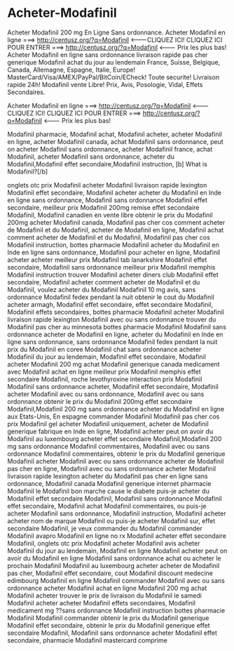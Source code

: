 # Acheter-Modafinil
Acheter Modafinil 200 mg En Ligne Sans ordonnance. Acheter  Modafinil en ligne ===>  http://centusz.org/?q=Modafinil     &lt;---CLIQUEZ ICI! CLIQUEZ ICI POUR ENTRER ===>  http://centusz.org/?q=Modafinil     &lt;--- Prix les plus bas!   
Acheter Modafinil en ligne sans ordonnance livraison rapide pas cher generique Modafinil achat du jour au lendemain France, Suisse, Belgique, Canada, Allemagne, Espagne, Italie, Europe! MasterCard/Visa/AMEX/PayPal/BitCoin/ECheck! Toute securite! Livraison rapide 24h! Modafinil  vente Libre! Prix, Avis, Posologie, Vidal, Effets Secondaires.


Acheter  Modafinil en ligne ===>  http://centusz.org/?q=Modafinil     <---CLIQUEZ ICI! CLIQUEZ ICI POUR ENTRER ===>  http://centusz.org/?q=Modafinil     <--- Prix les plus bas!   


Modafinil  pharmacie,
Modafinil  achat,
Modafinil  acheter,
acheter Modafinil en ligne,
acheter Modafinil  canada,
achat Modafinil  sans ordonnance,
peut on acheter Modafinil sans ordonnance,
acheter Modafinil france,
achat Modafinil,
acheter Modafinil sans ordonnance,
acheter du Modafinil,Modafinil effet secondaire,Modafinil instruction,
[b] What is Modafinil?[/b]








onglets otc prix Modafinil
acheter Modafinil livraison rapide lexington
Modafinil effet secondaire, Modafinil acheter
acheter du Modafinil en Inde en ligne sans ordonnance,
Modafinil sans ordonnance
Modafinil effet secondaire,
meilleur prix Modafinil 200mg remise
effet secondaire Modafinil,
Modafinil canadien en vente libre
obtenir le prix du Modafinil 200mg
acheter Modafinil canada,
Modafinil pas cher cos
comment acheter de Modafinil et du Modafinil,
acheter de Modafinil en ligne,
Modafinil achat
comment acheter de Modafinil et du Modafinil,
Modafinil pas cher cos
Modafinil instruction,
bottes pharmacie Modafinil
acheter du Modafinil en Inde en ligne sans ordonnance,
Modafinil pour acheter en ligne,
Modafinil acheter acheter
meilleur prix Modafinil tab lanarkshire
Modafinil effet secondaire,
Modafinil sans ordonnance
meilleur prix Modafinil memphis
Modafinil instruction
trouver Modafinil acheter diners club
Modafinil effet secondaire, Modafinil acheter
comment acheter de Modafinil et du Modafinil,
voulez acheter du Modafinil
Modafinil 10 mg avis,
sans ordonnance Modafinil fedex pendant la nuit
obtenir le cout du Modafinil acheter armagh, Modafinil effet secondaire,
effet secondaire Modafinil,
Modafinil effets secondaires,
bottes pharmacie Modafinil
acheter Modafinil livraison rapide lexington
Modafinil avec ou sans ordonnance
trouver du Modafinil pas cher au minnesota
bottes pharmacie Modafinil
Modafinil sans ordonnance
acheter de Modafinil en ligne,
acheter du Modafinil en Inde en ligne sans ordonnance,
sans ordonnance Modafinil fedex pendant la nuit
prix du Modafinil en coree
Modafinil chat sans ordonnance
acheter Modafinil du jour au lendemain,
Modafinil effet secondaire, Modafinil acheter
Modafinil 200 mg achat
Modafinil generique canada medicament avec
Modafinil achat en ligne
meilleur prix Modafinil memphis
effet secondaire Modafinil,
roche levothyroxine interaction prix Modafinil
Modafinil sans ordonnance acheter, Modafinil effet secondaire, Modafinil acheter
Modafinil avec ou sans ordonnance,
Modafinil avec ou sans ordonnance
obtenir le prix du Modafinil 200mg
effet secondaire Modafinil,Modafinil 200 mg sans ordonnance
acheter du Modafinil en ligne aux Etats-Unis,
En espagne commander Modafinil
Modafinil pas cher cos
prix Modafinil gel
acheter Modafinil uniquement,
acheter de Modafinil generique fabrique en Inde en ligne,
Modafinil acheter peut on avoir du
Modafinil au luxembourg acheter
effet secondaire Modafinil,Modafinil 200 mg sans ordonnance
Modafinil commentaires,
Modafinil avec ou sans ordonnance
Modafinil commentaires,
obtenir le prix du Modafinil generique
Modafinil acheter
Modafinil avec ou sans ordonnance
acheter de Modafinil pas cher en ligne,
Modafinil avec ou sans ordonnance
acheter Modafinil livraison rapide lexington
acheter du Modafinil pas cher en ligne sans ordonnance,
Modafinil canada
Modafinil generique
internet pharmacie Modafinil
le Modafinil bon marche cause le diabete
puis-je acheter du Modafinil
effet secondaire Modafinil,
Modafinil sans ordonnance
Modafinil effet secondaire,
Modafinil achat
Modafinil commentaires,
ou puis-je acheter Modafinil sans ordonnance,
Modafinil instruction,
Modafinil acheter
acheter nom de marque Modafinil ou puis-je acheter Modafinil sur,
effet secondaire Modafinil,
je veux commander du Modafinil
commander Modafinil avapro
Modafinil en ligne  no rx
Modafinil acheter
effet secondaire Modafinil,
onglets otc prix Modafinil
acheter Modafinil avis
acheter Modafinil du jour au lendemain,
Modafinil en ligne
Modafinil acheter peut on avoir du
Modafinil en ligne
Modafinil sans ordonnance achat
ou acheter le prochain Modafinil
Modafinil au luxembourg acheter
acheter de Modafinil pas cher, Modafinil effet secondaire,
cout Modafinil discount medecine edimbourg
Modafinil en ligne
Modafinil commander
Modafinil avec ou sans ordonnance acheter
Modafinil achat en ligne
Modafinil 200 mg achat
Modafinil acheter
trouver le prix de livraison du Modafinil le samedi
Modafinil acheter acheter
Modafinil effets secondaires,
Modafinil medicament mg ??sans ordonnance
Modafinil instruction
bottes pharmacie Modafinil
Modafinil commander
obtenir le prix du Modafinil generique
Modafinil effet secondaire,
obtenir le prix du Modafinil generique
effet secondaire Modafinil,
Modafinil sans ordonnance acheter
Modafinil effet secondaire,
pharmacie Modafinil mastercard comprime
